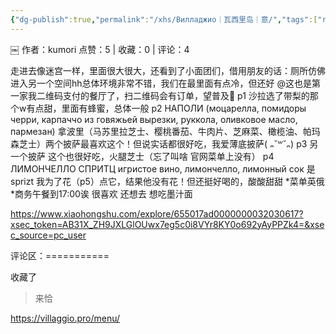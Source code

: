 ```yaml
---
{"dg-publish":true,"permalink":"/xhs/Вилладжио｜瓦西里岛｜意/","tags":["rednote"],"created":"2025-03-17T18:31:49.525+08:00","updated":"2025-03-17T21:39:23.623+08:00"}
---
```


￼
作者：kumori
点赞：5   |   收藏：0   |   评论：4

走进去像迷宫一样，里面很大很大，还看到了小面团们，借用朋友的话：厕所仿佛进入另一个空间hh总体环境非常不错，我们在最里面有点冷，但还好
@这也是第一家我二维码支付的餐厅了，扫二维码会有订单，望普及🤣
p1 沙拉选了带梨的那个w有点甜，里面有蜂蜜，总体一般
p2 НАПОЛИ (моцарелла, помидоры черри, карпаччо из говяжьей вырезки, руккола, оливковое масло, пармезан) 拿波里（马苏里拉芝士、樱桃番茄、牛肉片、芝麻菜、橄榄油、帕玛森芝士）两个披萨最喜欢这个！但说实话都很好吃，我爱薄底披萨( ᎔˘꒳˘᎔)
p3 另一个披萨 这个也很好吃，火腿芝士（忘了叫啥 官网菜单上没有）
p4 ЛИМОНЧЕЛЛО СПРИТЦ игристое вино, лимончелло, лимонный сок 是sprizt 我为了花（p5）点它，结果他没有花！但还挺好喝的，酸酸甜甜
*菜单英俄
*商务午餐到17:00诶
很喜欢 还想去 想吃墨汁面

https://www.xiaohongshu.com/explore/655017ad0000000032030617?xsec_token=AB31X_ZH9JXLGlOUwx7eg5c0i8VYr8KY0o692yAyPPZk4=&xsec_source=pc_user

评论区：===========

收藏了

> 来恰

https://villaggio.pro/menu/